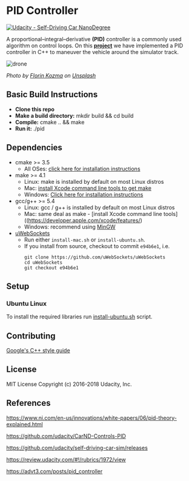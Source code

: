 # PID Controller
[![Udacity - Self-Driving Car NanoDegree](https://s3.amazonaws.com/udacity-sdc/github/shield-carnd.svg)](http://www.udacity.com/drive)

A proportional–integral–derivative **(PID)** controller is a commonly used algorithm on control loops. On this **[project](https://advt3.com/posts/pid_controller)** we have implemented a PID controller in C++ to maneuver the vehicle around the simulator track.   

![drone](https://advt3.com/img/florin-kozma--K2rf6hAB1s-unsplash.jpg) 

*Photo by [Florin Kozma](https://unsplash.com/@florinkozma?utm_source=unsplash&amp;utm_medium=referral&amp;utm_content=creditCopyText) on [Unsplash](https://unsplash.com/s/photos/controller?utm_source=unsplash&amp;utm_medium=referral&amp;utm_content=creditCopyText)*

## Basic Build Instructions
- **Clone this repo**
- **Make a build directory:** mkdir build && cd build
- **Compile:** cmake .. && make
- **Run it:** ./pid

## Dependencies

* cmake >= 3.5
    * All OSes: [click here for installation instructions](https://cmake.org/install/)
* make >= 4.1
    * Linux: make is installed by default on most Linux distros
    * Mac: [install Xcode command line tools to get make](https://developer.apple.com/xcode/features/)
    * Windows: [Click here for installation instructions](http://gnuwin32.sourceforge.net/packages/make.htm)
* gcc/g++ >= 5.4
    * Linux: gcc / g++ is installed by default on most Linux distros
    * Mac: same deal as make - [install Xcode command line tools]((https://developer.apple.com/xcode/features/)
    * Windows: recommend using [MinGW](http://www.mingw.org/)
* [uWebSockets](https://github.com/uWebSockets/uWebSockets)
    * Run either `install-mac.sh` or `install-ubuntu.sh`.
    * If you install from source, checkout to commit `e94b6e1`, i.e.
      ```
      git clone https://github.com/uWebSockets/uWebSockets 
      cd uWebSockets
      git checkout e94b6e1

## Setup
### Ubuntu Linux
To install the required libraries run [install-ubuntu.sh](install-ubuntu.sh) script.

## Contributing
[Google's C++ style guide](https://google.github.io/styleguide/cppguide.html)

## License
MIT License Copyright (c) 2016-2018 Udacity, Inc.


## References
https://www.ni.com/en-us/innovations/white-papers/06/pid-theory-explained.html

https://github.com/udacity/CarND-Controls-PID

https://github.com/udacity/self-driving-car-sim/releases

https://review.udacity.com/#!/rubrics/1972/view

https://advt3.com/posts/pid_controller
